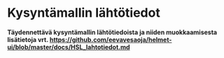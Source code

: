 # Kysyntämallin lähtötiedot

**Täydennettävä kysyntämallin lähtötiedoista ja niiden muokkaamisesta lisätietoja vrt. https://github.com/eevavesaoja/helmet-ui/blob/master/docs/HSL_lahtotiedot.md**
